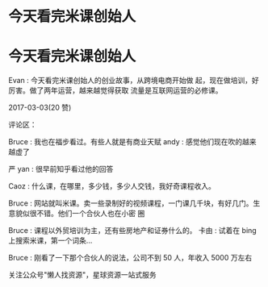 # 今天看完米课创始人

# 今天看完米课创始人

Evan : 今天看完米课创始人的创业故事，从跨境电商开始做 起，现在做培训，好厉害。做了两年运营，越来越觉得获取 流量是互联网运营的必修课。

2017-03-03(20 赞)

评论区：

Bruce : 我也在福步看过。有些人就是有商业天赋 andy : 感觉他们现在吹的越来越虚了

严 yan : 很早前知乎看过他的回答

Caoz : 什么课，在哪里，多少钱，多少人交钱，我好奇课程收入。

Bruce : 网站就叫米课。卖一些录制好的视频课程，一门课几千块，有好几门。生意貌似很不错。他们一个合伙人也在小密 圈

Bruce : 课程以外贸培训为主，还有些房地产和证券什么的。 卡由 : 试着在 bing 上搜索米课，第一个词条…

Bruce : 刚看了一下那个合伙人的说法，公司不到 50 人，年收入 5000 万左右

关注公众号"懒人找资源"，星球资源一站式服务